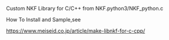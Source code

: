 Custom NKF Library for C/C++ from NKF.python3/NKF_python.c

How To Install and Sample,see

https://www.meiseid.co.jp/article/make-libnkf-for-c-cpp/
